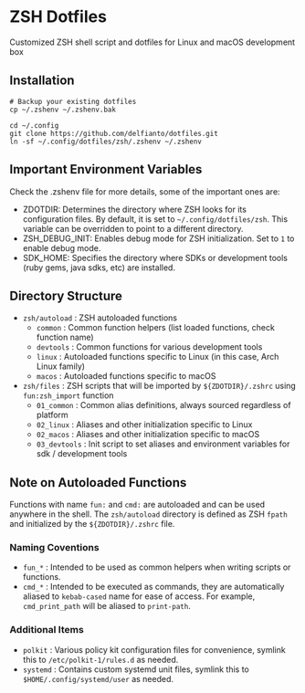 # ZSH Dotfiles
Customized ZSH shell script and dotfiles for Linux and macOS development box

## Installation
```
# Backup your existing dotfiles
cp ~/.zshenv ~/.zshenv.bak

cd ~/.config
git clone https://github.com/delfianto/dotfiles.git
ln -sf ~/.config/dotfiles/zsh/.zshenv ~/.zshenv
```

## Important Environment Variables
Check the .zshenv file for more details, some of the important ones are:
- ZDOTDIR: Determines the directory where ZSH looks for its configuration files. By default, it is set to `~/.config/dotfiles/zsh`. This variable can be overridden to point to a different directory.
- ZSH_DEBUG_INIT: Enables debug mode for ZSH initialization. Set to `1` to enable debug mode.
- SDK_HOME: Specifies the directory where SDKs or development tools (ruby gems, java sdks, etc) are installed.

## Directory Structure
- `zsh/autoload` : ZSH autoloaded functions
  - `common` : Common function helpers (list loaded functions, check function name)
  - `devtools` : Common functions for various development tools
  - `linux` : Autoloaded functions specific to Linux (in this case, Arch Linux family)
  - `macos` : Autoloaded functions specific to macOS
- `zsh/files` : ZSH scripts that will be imported by `${ZDOTDIR}/.zshrc` using `fun:zsh_import` function
  - `01_common` : Common alias definitions, always sourced regardless of platform
  - `02_linux` : Aliases and other initialization specific to Linux
  - `02_macos` : Aliases and other initialization specific to macOS
  - `03_devtools` : Init script to set aliases and environment variables for sdk / development tools

## Note on Autoloaded Functions
Functions with name `fun:` and `cmd:` are autoloaded and can be used anywhere in the shell.
The `zsh/autoload` directory is defined as ZSH `fpath` and initialized by the `${ZDOTDIR}/.zshrc` file.

### Naming Coventions
- `fun_*` : Intended to be used as common helpers when writing scripts or functions.
- `cmd_*` : Intended to be executed as commands, they are automatically aliased to `kebab-cased` name for ease of access. For example, `cmd_print_path` will be aliased to `print-path`.

### Additional Items
- `polkit`  : Various policy kit configuration files for convenience, symlink this to `/etc/polkit-1/rules.d` as needed.
- `systemd` : Contains custom systemd unit files, symlink this to `$HOME/.config/systemd/user` as needed.
